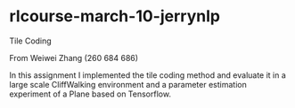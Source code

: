 # rlcourse-march-10-jerrynlp
Tile Coding

From Weiwei Zhang (260 684 686)

In this assignment I implemented the tile coding method and evaluate it in a large scale CliffWalking environment and a parameter estimation experiment of a Plane based on Tensorflow.
